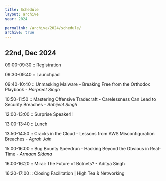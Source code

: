 ```yaml
---
title: Schedule
layout: archive
year: 2024

permalink: /archive/2024/schedule/
archive: true
---
```


## 22nd, Dec 2024

09:00-09:30 :: Registration

09:30-09:40 :: Launchpad

09:40-10:40 :: Unmasking Malware - Breaking Free from the Orthodox Playbook - *Harpreet Singh*

10:50-11:50 :: Mastering Offensive Tradecraft - Carelessness Can Lead to Security Breaches - *Abhijeet Singh*

12:00-13:00 :: Surprise Speaker!!

13:00-13:40 :: Lunch

13:50-14:50 :: Cracks in the Cloud - Lessons from AWS Misconfiguration Breaches - *Agrah Jain*

15:00-16:00 :: Bug Bounty Speedrun - Hacking Beyond the Obvious in Real-Time - *Armaan Sidana*

16:00-16:20 :: Mirai: The Future of Botnets? - Aditya Singh

16:20-17:00 :: Closing Facilitation | High Tea & Networking
